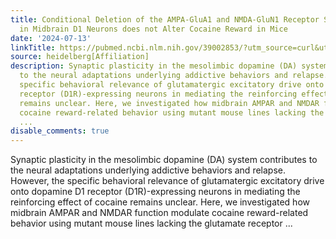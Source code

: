 ```yaml
---
title: Conditional Deletion of the AMPA-GluA1 and NMDA-GluN1 Receptor Subunit Genes
  in Midbrain D1 Neurons does not Alter Cocaine Reward in Mice
date: '2024-07-13'
linkTitle: https://pubmed.ncbi.nlm.nih.gov/39002853/?utm_source=curl&utm_medium=rss&utm_campaign=pubmed-2&utm_content=1FakS-2QOkCT8HsMOQP1bCRQ4YzyumYOmxmF0moLsQ3dFB1E9V&fc=20220326224207&ff=20240714181442&v=2.18.0.post9+e462414
source: heidelberg[Affiliation]
description: Synaptic plasticity in the mesolimbic dopamine (DA) system contributes
  to the neural adaptations underlying addictive behaviors and relapse. However, the
  specific behavioral relevance of glutamatergic excitatory drive onto dopamine D1
  receptor (D1R)-expressing neurons in mediating the reinforcing effect of cocaine
  remains unclear. Here, we investigated how midbrain AMPAR and NMDAR function modulate
  cocaine reward-related behavior using mutant mouse lines lacking the glutamate receptor
  ...
disable_comments: true
---
```

Synaptic plasticity in the mesolimbic dopamine (DA) system contributes to the neural adaptations underlying addictive behaviors and relapse. However, the specific behavioral relevance of glutamatergic excitatory drive onto dopamine D1 receptor (D1R)-expressing neurons in mediating the reinforcing effect of cocaine remains unclear. Here, we investigated how midbrain AMPAR and NMDAR function modulate cocaine reward-related behavior using mutant mouse lines lacking the glutamate receptor ...